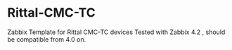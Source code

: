 # Rittal-CMC-TC
Zabbix Template for Rittal CMC-TC devices
Tested with Zabbix 4.2 , should be compatible from 4.0 on.
